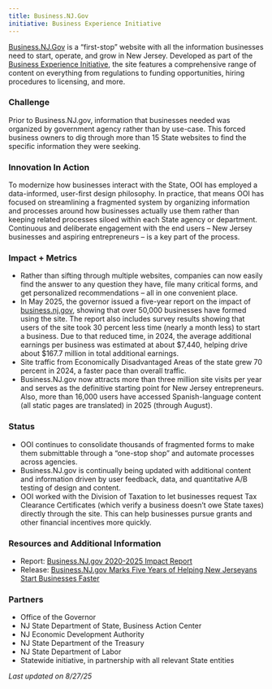 ```yaml
---
title: Business.NJ.Gov
initiative: Business Experience Initiative
---
```


[Business.NJ.Gov](https://business.nj.gov/) is a “first-stop” website with all the information businesses need to start, operate, and grow in New Jersey. Developed as part of the [Business Experience Initiative](/content/projects/business-experience-initiative.html), the site features a comprehensive range of content on everything from regulations to funding opportunities, hiring procedures to licensing, and more.

### Challenge

Prior to Business.NJ.gov, information that businesses needed was organized by government agency rather than by use-case. This forced business owners to dig through more than 15 State websites to find the specific information they were seeking.

### Innovation In Action

To modernize how businesses interact with the State, OOI has employed a data-informed, user-first design philosophy. In practice, that means OOI has focused on streamlining a fragmented system by organizing information and processes around how businesses actually use them rather than keeping related processes siloed within each State agency or department. Continuous and deliberate engagement with the end users – New Jersey businesses and aspiring entrepreneurs – is a key part of the process.

### Impact \+ Metrics

* Rather than sifting through multiple websites, companies can now easily find the answer to any question they have, file many critical forms, and get personalized recommendations – all in one convenient place.
* In May 2025, the governor issued a five-year report on the impact of [business.nj.gov](http://business.nj.gov), showing that over 50,000 businesses have formed using the site. The report also includes survey results showing that users of the site took 30 percent less time (nearly a month less) to start a business. Due to that reduced time, in 2024, the average additional earnings per business was estimated at about $7,440, helping drive about $167.7 million in total additional earnings.  
* Site traffic from Economically Disadvantaged Areas of the state grew 70 percent in 2024, a faster pace than overall traffic.
* Business.NJ.gov now attracts more than three million site visits per year and serves as the definitive starting point for New Jersey entrepreneurs. Also, more than 16,000 users have accessed Spanish-language content (all static pages are translated) in 2025 (through August).

### Status

* OOI continues to consolidate thousands of fragmented forms to make them submittable through a “one-stop shop” and automate processes across agencies.  
* Business.NJ.gov is continually being updated with additional content and information driven by user feedback, data, and quantitative A/B testing of design and content.
* OOI worked with the Division of Taxation to let businesses request Tax Clearance Certificates (which verify a business doesn’t owe State taxes) directly through the site. This can help businesses pursue grants and other financial incentives more quickly.

### Resources and Additional Information

* Report: [Business.NJ.gov 2020-2025 Impact Report](https://business.nj.gov/impactreport)
* Release: [Business.NJ.gov Marks Five Years of Helping New Jerseyans Start Businesses Faster](https://nj.gov/governor/news/news/562025/approved/20250506a.shtml)

### Partners

* Office of the Governor  
* NJ State Department of State, Business Action Center  
* NJ Economic Development Authority  
* NJ State Department of the Treasury  
* NJ State Department of Labor  
* Statewide initiative, in partnership with all relevant State entities

*Last updated on 8/27/25*
